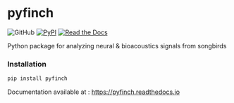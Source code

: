 # pyfinch
![GitHub](https://img.shields.io/github/license/JaerongA/pyfinch) [![PyPI](https://img.shields.io/pypi/v/pyfinch?style=plastic)](https://pypi.org/project/pyfinch/) [![Read the Docs](https://img.shields.io/readthedocs/pyfinch?color=%23008080&style=plastic)](https://pyfinch.readthedocs.io)

Python package for analyzing neural & bioacoustics signals from songbirds

### Installation ###
```python
pip install pyfinch
```

Documentation available at : https://pyfinch.readthedocs.io

